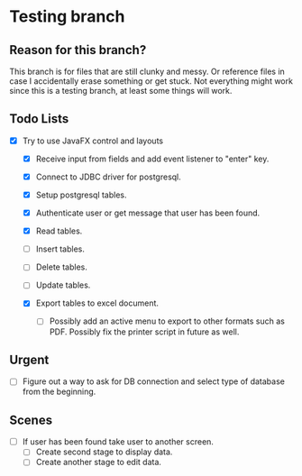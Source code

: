 # Testing branch

## Reason for this branch?

This branch is for files that are still clunky and messy.
Or reference files in case I accidentally erase something or get stuck.
Not everything might work since this is a testing branch, at least some things will work.

## Todo Lists

- [x] Try to use JavaFX control and layouts
  - [x] Receive input from fields and add event listener to "enter" key.
  - [x] Connect to JDBC driver for postgresql.
  - [x] Setup postgresql tables.
  - [x] Authenticate user or get message that user has been found.
  - [x] Read tables.
  - [ ] Insert tables.
  - [ ] Delete tables.
  - [ ] Update tables.
  - [x] Export tables to excel document.
   
    - [ ] Possibly add an active menu to export to other formats such as PDF. Possibly fix the printer script in future as well.

## Urgent
- [ ] Figure out a way to ask for DB connection and select type of database from the beginning.
## Scenes

- [ ] If user has been found take user to another screen.
  - [ ] Create second stage to display data.
  - [ ] Create another stage to edit data.
